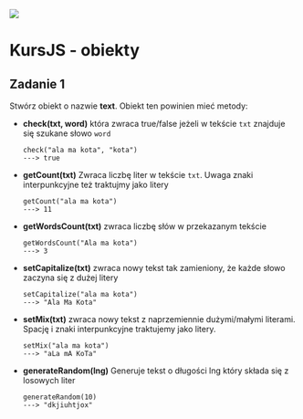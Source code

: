 ![](../../../kursjs.png)

# KursJS - obiekty

## Zadanie 1
Stwórz obiekt o nazwie **text**.
Obiekt ten powinien mieć metody:

- **check(txt, word)**
    która zwraca true/false jeżeli w tekście `txt` znajduje się szukane słowo `word`

    ```
    check("ala ma kota", "kota")
    ---> true
    ```

- **getCount(txt)**
    Zwraca liczbę liter w tekście `txt`. Uwaga znaki interpunkcyjne też traktujmy jako litery

    ```
    getCount("ala ma kota")
    ---> 11
    ```

- **getWordsCount(txt)**
    zwraca liczbę słów w przekazanym tekście

    ```
    getWordsCount("Ala ma kota")
    ---> 3
    ```

- **setCapitalize(txt)**
    zwraca nowy tekst tak zamieniony, że każde słowo zaczyna się z dużej litery

    ```
    setCapitalize("ala ma kota")
    ---> "Ala Ma Kota"
    ```

- **setMix(txt)**
    zwraca nowy tekst z naprzemiennie dużymi/małymi literami. Spację i znaki interpunkcyjne traktujemy jako litery.

    ```
    setMix("ala ma kota")
    ---> "aLa mA KoTa"
    ```

- **generateRandom(lng)**
    Generuje tekst o długości lng który składa się z losowych liter

    ```
    generateRandom(10)
    ---> "dkjiuhtjox"
    ```